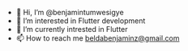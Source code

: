 - 👋 Hi, I’m @benjamintumwesigye
- 👀 I’m interested in Flutter development
- 🌱 I’m currently intrested in Flutter
- 📫 How to reach me beldabenjaminz@gmail.com

<!---
benjamintumwesigye/benjamintumwesigye is a ✨ special ✨ repository because its `README.md` (this file) appears on your GitHub profile.
You can click the Preview link to take a look at your changes.
--->
